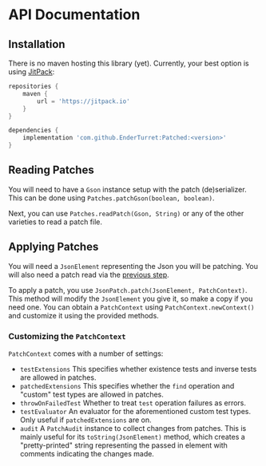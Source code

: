 # API Documentation

## Installation

There is no maven hosting this library (yet).
Currently, your best option is using [JitPack](https://jitpack.io):

```gradle
repositories {
    maven {
        url = 'https://jitpack.io'
    }
}

dependencies {
    implementation 'com.github.EnderTurret:Patched:<version>'
}
```

## Reading Patches

You will need to have a `Gson` instance setup with the patch (de)serializer.
This can be done using `Patches.patchGson(boolean, boolean)`.

Next, you can use `Patches.readPatch(Gson, String)` or any of the other varieties to read a patch file.

## Applying Patches

You will need a `JsonElement` representing the Json you will be patching.
You will also need a patch read via the [previous step](#reading-patches).

To apply a patch, you use `JsonPatch.patch(JsonElement, PatchContext)`.
This method will modify the `JsonElement` you give it, so make a copy if you need one.
You can obtain a `PatchContext` using `PatchContext.newContext()` and customize it using the provided methods.

### Customizing the `PatchContext`

`PatchContext` comes with a number of settings:

* `testExtensions`
	This specifies whether existence tests and inverse tests are allowed in patches.
* `patchedExtensions`
	This specifies whether the `find` operation and "custom" test types are allowed in patches.
* `throwOnFailedTest`
	Whether to treat `test` operation failures as errors.
* `testEvaluator`
	An evaluator for the aforementioned custom test types. Only useful if `patchedExtensions` are on.
* `audit`
	A `PatchAudit` instance to collect changes from patches.
	This is mainly useful for its `toString(JsonElement)` method, which creates a "pretty-printed" string representing the passed in element with comments indicating the changes made.